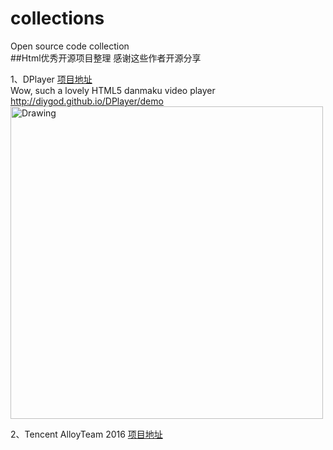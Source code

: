 
# collections
Open source code collection<br>
##Html优秀开源项目整理
感谢这些作者开源分享

1、DPlayer     [项目地址](https://github.com/DIYgod/DPlayer) <br>
Wow, such a lovely HTML5 danmaku video player http://diygod.github.io/DPlayer/demo<br>
<img src="https://camo.githubusercontent.com/c42f38c3ce0c4d2c3ec64f0c2b3094105724bc1d/687474703a2f2f692e696d6775722e636f6d2f39495548496a312e6a7067" alt="Drawing" width="500px" />
<br>

2、Tencent AlloyTeam 2016     [项目地址](http://alloyteam.github.io/) <br>
